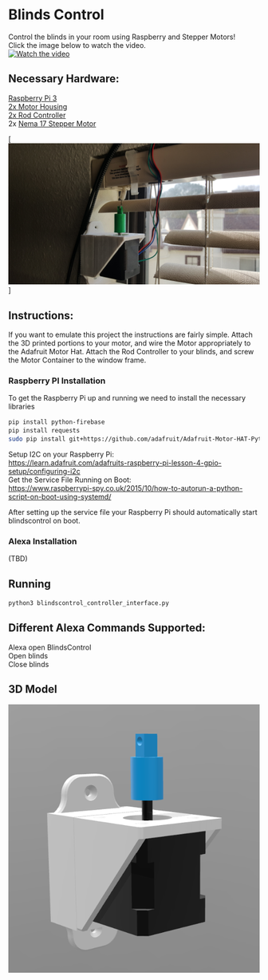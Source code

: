 # Blinds Control
Control the blinds in your room using Raspberry and Stepper Motors!</br>
Click the image below to watch the video. </br>
[![Watch the video](https://github.com/NickEngmann/BlindsControl/blob/master/img/youtube.png)](https://youtu.be/fzvNv4QeY4A)

## Necessary Hardware:
<a href="https://www.adafruit.com/product/3055" target="__blank">Raspberry Pi 3 </a></br>
<a href="https://github.com/NickEngmann/BlindsControl/tree/master/model" target="__blank">2x Motor Housing </a></br>
<a href="https://github.com/NickEngmann/BlindsControl/tree/master/model" target="__blank">2x Rod Controller </a></br>
2x <a href="https://www.amazon.com/Stepper-Bipolar-4-lead-Connector-Printer/dp/B00PNEQKC0/ref=sr_1_4?ie=UTF8&qid=1514777861&sr=8-4&keywords=nema+17" target="__blank">Nema 17 Stepper Motor</a>

[![Hardware](https://github.com/NickEngmann/BlindsControl/blob/master/img/1.jpg)]

## Instructions:
If you want to emulate this project the instructions are fairly simple. Attach the 3D printed portions to your motor, and wire the Motor appropriately to the Adafruit Motor Hat. Attach the Rod Controller to your blinds, and screw the Motor Container to the window frame. 

### Raspberry PI Installation
To get the Raspberry Pi up and running we need to install the necessary libraries

```bash
pip install python-firebase
pip install requests
sudo pip install git+https://github.com/adafruit/Adafruit-Motor-HAT-Python-Library
```

Setup I2C on your Raspberry Pi: </br>
https://learn.adafruit.com/adafruits-raspberry-pi-lesson-4-gpio-setup/configuring-i2c
</br>
Get the Service File Running on Boot: </br>
https://www.raspberrypi-spy.co.uk/2015/10/how-to-autorun-a-python-script-on-boot-using-systemd/
</br>

After setting up the service file your Raspberry Pi should automatically start blindscontrol on boot.

### Alexa Installation
(TBD)

## Running
```bash
python3 blindscontrol_controller_interface.py
```

## Different Alexa Commands Supported:
Alexa open BlindsControl </br>
Open blinds </br>
Close blinds </br>

## 3D Model
![3DModel](https://github.com/NickEngmann/BlindsControl/blob/master/model/3DModel.png)